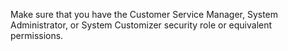 Make sure that you have the Customer Service Manager, System Administrator, or System Customizer security role or equivalent permissions.